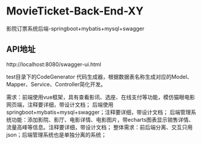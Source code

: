 # MovieTicket-Back-End-XY
影院订票系统后端-springboot+mybatis+mysql+swagger

## API地址
http://localhost:8080/swagger-ui.html

test目录下的CodeGenerator
代码生成器，根据数据表名称生成对应的Model、Mapper、Service、Controller简化开发。

需求：前端使用vue框架，具有查看影讯、选座、在线支付等功能，模仿猫眼电影网页端，注释要详细，带设计文档；
     后端使用springboot+mybatis+mysql+swagger；注释要详细，带设计文档；
     后端管理系统功能：添加影院、影厅、电影详情、电影图片，带echarts图表显示销售详情、流量高峰等信息。注释要详细，带设计文档；
     整体需求：前后端分离、交互只用json；后端管理系统也是单独分离的系统；

